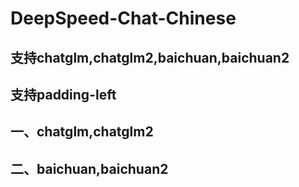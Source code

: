 # DeepSpeed-Chat-Chinese


## 支持chatglm,chatglm2,baichuan,baichuan2
## 支持padding-left

## 一、chatglm,chatglm2

## 二、baichuan,baichuan2
